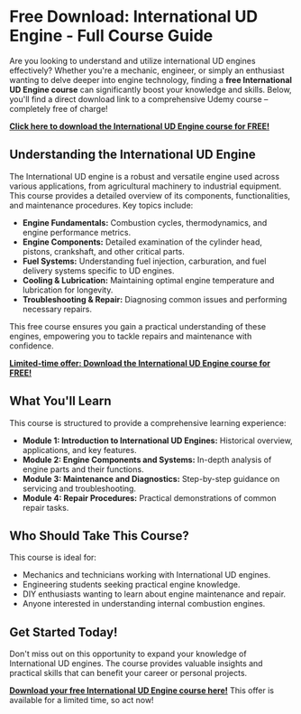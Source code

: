 # Free Download: International UD Engine - Full Course Guide

Are you looking to understand and utilize international UD engines effectively? Whether you're a mechanic, engineer, or simply an enthusiast wanting to delve deeper into engine technology, finding a **free International UD Engine course** can significantly boost your knowledge and skills. Below, you'll find a direct download link to a comprehensive Udemy course – completely free of charge!

[**Click here to download the International UD Engine course for FREE!**](https://udemywork.com/international-ud-engine)

## Understanding the International UD Engine

The International UD engine is a robust and versatile engine used across various applications, from agricultural machinery to industrial equipment. This course provides a detailed overview of its components, functionalities, and maintenance procedures. Key topics include:

*   **Engine Fundamentals:** Combustion cycles, thermodynamics, and engine performance metrics.
*   **Engine Components:** Detailed examination of the cylinder head, pistons, crankshaft, and other critical parts.
*   **Fuel Systems:** Understanding fuel injection, carburation, and fuel delivery systems specific to UD engines.
*   **Cooling & Lubrication:** Maintaining optimal engine temperature and lubrication for longevity.
*   **Troubleshooting & Repair:** Diagnosing common issues and performing necessary repairs.

This free course ensures you gain a practical understanding of these engines, empowering you to tackle repairs and maintenance with confidence.

[**Limited-time offer: Download the International UD Engine course for FREE!**](https://udemywork.com/international-ud-engine)

## What You'll Learn

This course is structured to provide a comprehensive learning experience:

*   **Module 1: Introduction to International UD Engines:** Historical overview, applications, and key features.
*   **Module 2: Engine Components and Systems:** In-depth analysis of engine parts and their functions.
*   **Module 3: Maintenance and Diagnostics:** Step-by-step guidance on servicing and troubleshooting.
*   **Module 4: Repair Procedures:** Practical demonstrations of common repair tasks.

## Who Should Take This Course?

This course is ideal for:

*   Mechanics and technicians working with International UD engines.
*   Engineering students seeking practical engine knowledge.
*   DIY enthusiasts wanting to learn about engine maintenance and repair.
*   Anyone interested in understanding internal combustion engines.

## Get Started Today!

Don't miss out on this opportunity to expand your knowledge of International UD engines. The course provides valuable insights and practical skills that can benefit your career or personal projects.

**[Download your free International UD Engine course here!](https://udemywork.com/international-ud-engine)** This offer is available for a limited time, so act now!
